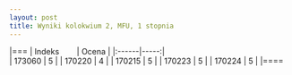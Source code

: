 ```yaml
---
layout: post
title: Wyniki kolokwium 2, MFU, 1 stopnia
---
```




|===
| Indeks &nbsp; &nbsp; &nbsp; &nbsp;| Ocena |
|:------|-----:|	
|    173060 |  5 |
|    170220 |  4 |
|    170215 |  5 |
|    170223 |  5 |
|    170224 |  5 |
|====
